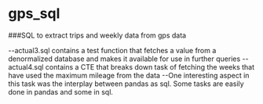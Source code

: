 # gps_sql
###SQL to extract trips and weekly data from gps data

--actual3.sql contains a test function that fetches a value from a denormalized database and makes it available for use in further queries
--actual4.sql contains a CTE that breaks down task of fetching the weeks that have used the maximum mileage from the data
--One interesting aspect in this task was the interplay between pandas as sql. Some tasks are easily done in pandas and some in sql. 

